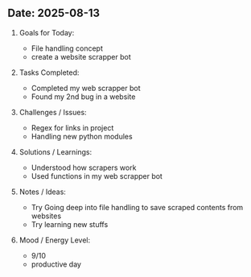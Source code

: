 
## Date: 2025-08-13


1. Goals for Today:
   - File handling concept
   - create a website scrapper bot
   

2. Tasks Completed:
   - Completed my web scrapper bot
   - Found my 2nd bug in a website
   
  

3. Challenges / Issues:
   - Regex for links in project
   - Handling new python modules
  

4. Solutions / Learnings:
   - Understood how scrapers work
   - Used functions in my web scrapper bot
  

5. Notes / Ideas:
   - Try Going deep into file handling to save scraped contents from websites
   - Try learning new stuffs
  

6. Mood / Energy Level:
   - 9/10 
   - productive day
